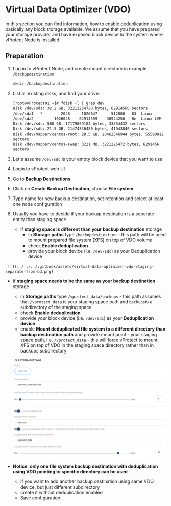 # Virtual Data Optimizer \(VDO\)

In this section you can find information, how to enable deduplication using basically any block storage available. We assume that you have prepared your storage provider and have exposed block device to the system where vProtect Node is installed.

## Preparation

1. Log in to vProtect Node, and create mount directory in example `/backupdestination`

   ```text
   mkdir /backupdestination
   ```

2. List all existing disks, and find your drive:

   ```text
   [root@vProtect01 ~]# fdisk -l | grep dev
   Disk /dev/sda: 32.2 GB, 32212254720 bytes, 62914560 sectors
   /dev/sda1   *        2048     1026047      512000   83  Linux
   /dev/sda2         1026048    62914559    30944256   8e  Linux LVM
   Disk /dev/sdc: 500 GB, 17179869184 bytes, 33554432 sectors
   Disk /dev/sdb: 21.5 GB, 21474836480 bytes, 41943040 sectors
   Disk /dev/mapper/centos-root: 28.5 GB, 28462546944 bytes, 55590912 sectors
   Disk /dev/mapper/centos-swap: 3221 MB, 3221225472 bytes, 6291456 sectors
   ```

3. Let's assume `/dev/sdc` is your empty block device that you want to use
4. Login to vProtect web UI
5. Go to **Backup Destinations**
6. Click on **Create Backup Destination**, choose **File system**
7. Type name for new backup destination, set retention and select at least one node configuration
8. Usually you have to decide if your backup destination is a separate entity than staging space
   * if **staging space is different than your backup destination** storage
     * in **Storage paths** type `/backupdestination` - this path will be used to mount prepared file system \(XFS\) on top of VDO volume
     * check **Enable deduplication**
     * provide your block device \(i.e. `/dev/sdc`\)  as your Deduplication device

```text
 ![](../../../.gitbook/assets/virtual-data-optimizer-vdo-staging-separate-from-bd.png)
```

* if **staging space needs to be the same as your backup destination** storage

  * in **Storage paths** type `/vprotect_data/backups` - this path assumes that `/vprotect_data` is your staging space path and `backups`is a subdirectory of the staging space
  * check **Enable deduplication**
  * provide your block device \(i.e. `/dev/sdc`\)  as your **Deduplication device**
  * enable **Mount deduplicated file system to a different directory than backup destination path** and provide mount point - your staging space path, i.e. `/vprotect_data` - this will force vProtect to mount XFS on top of VDO in the staging space directory rather than in backups subdirectory

  ![](../../../.gitbook/assets/virtual-data-optimizer-vdo-staging-shared-with-bd.png)

* **Notice**: **only one file system backup destination with deduplication using VDO pointing to specific directory can be used**
  * if you want to add another backup  destination using same VDO device, but just different subdirectory
  * create it without deduplication enabled
  * Save configuration.

